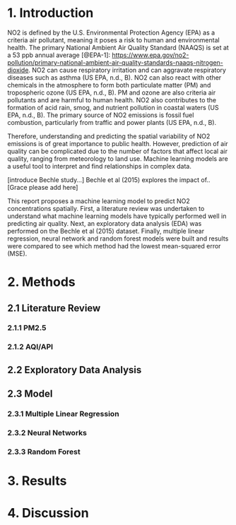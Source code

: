 # 1. Introduction

NO2 is defined by the U.S. Environmental Protection Agency (EPA) as a criteria air pollutant, meaning it poses a risk to human and environmental health.  The primary National Ambient Air Quality Standard (NAAQS) is set at a 53 ppb annual average [@EPA-1]: https://www.epa.gov/no2-pollution/primary-national-ambient-air-quality-standards-naaqs-nitrogen-dioxide. NO2 can cause respiratory irritation and can aggravate respiratory diseases such as asthma (US EPA, n.d., B). NO2 can also react with other chemicals in the atmosphere to form both particulate matter (PM) and tropospheric ozone (US EPA, n.d., B). PM and ozone are also criteria air pollutants and are harmful to human health. NO2 also contributes to the formation of acid rain, smog, and nutrient pollution in coastal waters (US EPA, n.d., B). The primary source of NO2 emissions is fossil fuel combustion, particularly from traffic and power plants (US EPA, n.d., B). 

Therefore, understanding and predicting the spatial variability of NO2 emissions is of great importance to public health. However, prediction of air quality can be complicated due to the number of factors that affect local air quality, ranging from meteorology to land use. Machine learning models are a useful tool to interpret and find relationships in complex data. 

[introduce Bechle study…] Bechle et al (2015) explores the impact of.. [Grace please add here]

This report proposes a machine learning model to predict NO2 concentrations spatially. First, a literature review was undertaken to understand what machine learning models have typically performed well in predicting air quality. Next, an exploratory data analysis (EDA) was performed on the Bechle et al (2015) dataset. Finally, multiple linear regression, neural network and random forest models were built and results were compared to see which method had the lowest mean-squared error (MSE). 


# 2. Methods
## 2.1 Literature Review
### 2.1.1 PM2.5
### 2.1.2 AQI/API
## 2.2 Exploratory Data Analysis
## 2.3 Model
### 2.3.1 Multiple Linear Regression
### 2.3.2 Neural Networks
### 2.3.3 Random Forest
# 3. Results
# 4. Discussion 
